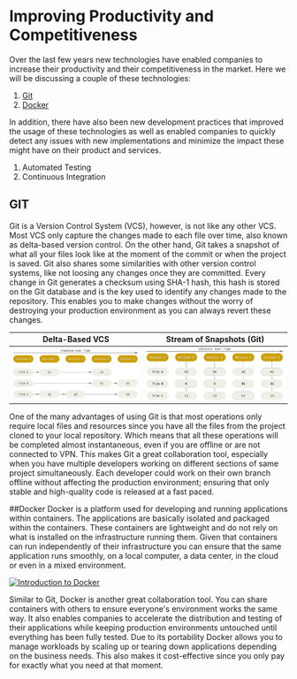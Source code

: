 # Improving Productivity and Competitiveness

Over the last few years new technologies have enabled companies to increase their productivity and their competitiveness in the market. Here we will  be discussing a couple of these technologies:

1. [Git](#git)
2. [Docker](#docker)

In addition, there have also been new development practices that improved the usage of these technologies as well as enabled companies to quickly detect any issues with new implementations and minimize the impact these might have on their product and services.

1. Automated Testing
2. Continuous Integration

## GIT
Git is a Version Control System (VCS), however, is not like any other VCS. Most VCS only capture the changes made to each file over time, also known as delta-based version control. On the other hand, Git takes a snapshot of what all your files look like at the moment of the commit or when the project is saved. Git also shares some similarities with other version control systems, like not loosing any changes once they are committed. Every change in Git generates a checksum using SHA-1 hash, this hash is stored on the Git database and is the key used to identify any changes made to the repository. This enables you to make changes without the worry of destroying your production environment as you can always revert these changes.

**Delta-Based VCS** |   **Stream of Snapshots (Git)**
----    |   ----
![Delta-Based](/Images/delta-based.png) |   ![Snapshots](/Images/git-snapshots.png)    


One of the many advantages of using Git is that most operations only require local files and resources since you have all the files from the project cloned to your local repository. Which means that all these operations will be completed almost instantaneous, even if you are offline or are not connected to VPN. This makes Git a great collaboration tool, especially when you have multiple developers working on different sections of same project simultaneously. Each developer could work on their own branch offline without affecting the production environment; ensuring that only stable and high-quality code is released at a fast paced.

##Docker
Docker is a platform used for developing and running applications within containers. The applications are basically isolated and packaged within the containers. These containers are lightweight and do not rely on what is installed on the infrastructure running them. Given that containers can run independently of their infrastructure you can ensure that the same application runs smoothly, on a local computer, a data center, in the cloud or even in a mixed environment. 

[![Introduction to Docker](http://img.youtube.com/vi/Q5POuMHxW-0/0.jpg)](http://www.youtube.com/watch?v=Q5POuMHxW-0 "Introduction to Docker")

Similar to Git, Docker is another great collaboration tool. You can share containers with others to ensure everyone's environment works the same way. It also enables companies to accelerate the distribution and testing of their applications while keeping production environments untouched until everything has been fully tested. Due to its portability Docker allows you to manage workloads by scaling up or tearing down applications depending on the business needs. This also makes it cost-effective since you only pay for exactly what you need at that moment. 

